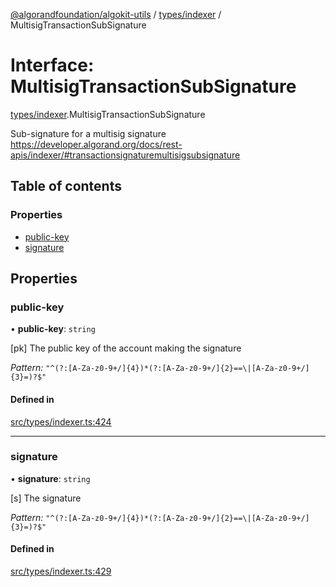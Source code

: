 [@algorandfoundation/algokit-utils](../README.md) / [types/indexer](../modules/types_indexer.md) / MultisigTransactionSubSignature

# Interface: MultisigTransactionSubSignature

[types/indexer](../modules/types_indexer.md).MultisigTransactionSubSignature

Sub-signature for a multisig signature https://developer.algorand.org/docs/rest-apis/indexer/#transactionsignaturemultisigsubsignature

## Table of contents

### Properties

- [public-key](types_indexer.MultisigTransactionSubSignature.md#public-key)
- [signature](types_indexer.MultisigTransactionSubSignature.md#signature)

## Properties

### public-key

• **public-key**: `string`

[pk] The public key of the account making the signature

*Pattern:* `"^(?:[A-Za-z0-9+/]{4})*(?:[A-Za-z0-9+/]{2}==\|[A-Za-z0-9+/]{3}=)?$"`

#### Defined in

[src/types/indexer.ts:424](https://github.com/algorandfoundation/algokit-utils-ts/blob/main/src/types/indexer.ts#L424)

___

### signature

• **signature**: `string`

[s] The signature

*Pattern:* `"^(?:[A-Za-z0-9+/]{4})*(?:[A-Za-z0-9+/]{2}==\|[A-Za-z0-9+/]{3}=)?$"`

#### Defined in

[src/types/indexer.ts:429](https://github.com/algorandfoundation/algokit-utils-ts/blob/main/src/types/indexer.ts#L429)
